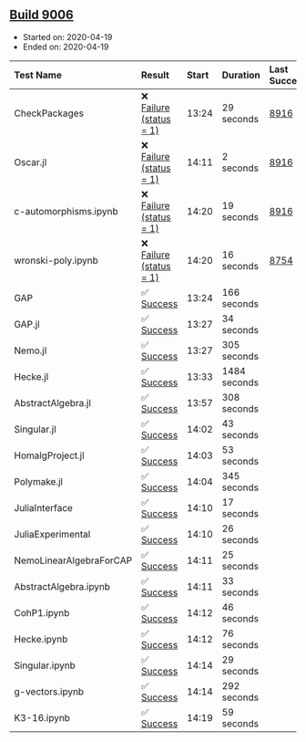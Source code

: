 ## [Build 9006](https://oscarci.mathematik.uni-kl.de/job/oscar/9006/)

* Started on: 2020-04-19
* Ended on: 2020-04-19

| Test Name    | Result | Start | Duration | Last Success | First Failure |
|:-------------|:-------|:------|:---------|:-------------|:--------------|
| CheckPackages | ❌ [Failure (status = 1)](https://oscarci.mathematik.uni-kl.de/job/oscar/9006/artifact/logs/build-9006/CheckPackages.log) | 13:24 | 29 seconds | [8916](https://oscarci.mathematik.uni-kl.de/job/oscar/8916/) | [8920](https://oscarci.mathematik.uni-kl.de/job/oscar/8920/) |
| Oscar.jl | ❌ [Failure (status = 1)](https://oscarci.mathematik.uni-kl.de/job/oscar/9006/artifact/logs/build-9006/Oscar.jl.log) | 14:11 | 2 seconds | [8916](https://oscarci.mathematik.uni-kl.de/job/oscar/8916/) | [8920](https://oscarci.mathematik.uni-kl.de/job/oscar/8920/) |
| c-automorphisms.ipynb | ❌ [Failure (status = 1)](https://oscarci.mathematik.uni-kl.de/job/oscar/9006/artifact/logs/build-9006/c-automorphisms.ipynb.log) | 14:20 | 19 seconds | [8916](https://oscarci.mathematik.uni-kl.de/job/oscar/8916/) | [8920](https://oscarci.mathematik.uni-kl.de/job/oscar/8920/) |
| wronski-poly.ipynb | ❌ [Failure (status = 1)](https://oscarci.mathematik.uni-kl.de/job/oscar/9006/artifact/logs/build-9006/wronski-poly.ipynb.log) | 14:20 | 16 seconds | [8754](https://oscarci.mathematik.uni-kl.de/job/oscar/8754/) | [8755](https://oscarci.mathematik.uni-kl.de/job/oscar/8755/) |
| GAP | ✅ [Success](https://oscarci.mathematik.uni-kl.de/job/oscar/9006/artifact/logs/build-9006/GAP.log) | 13:24 | 166 seconds |  |  |
| GAP.jl | ✅ [Success](https://oscarci.mathematik.uni-kl.de/job/oscar/9006/artifact/logs/build-9006/GAP.jl.log) | 13:27 | 34 seconds |  |  |
| Nemo.jl | ✅ [Success](https://oscarci.mathematik.uni-kl.de/job/oscar/9006/artifact/logs/build-9006/Nemo.jl.log) | 13:27 | 305 seconds |  |  |
| Hecke.jl | ✅ [Success](https://oscarci.mathematik.uni-kl.de/job/oscar/9006/artifact/logs/build-9006/Hecke.jl.log) | 13:33 | 1484 seconds |  |  |
| AbstractAlgebra.jl | ✅ [Success](https://oscarci.mathematik.uni-kl.de/job/oscar/9006/artifact/logs/build-9006/AbstractAlgebra.jl.log) | 13:57 | 308 seconds |  |  |
| Singular.jl | ✅ [Success](https://oscarci.mathematik.uni-kl.de/job/oscar/9006/artifact/logs/build-9006/Singular.jl.log) | 14:02 | 43 seconds |  |  |
| HomalgProject.jl | ✅ [Success](https://oscarci.mathematik.uni-kl.de/job/oscar/9006/artifact/logs/build-9006/HomalgProject.jl.log) | 14:03 | 53 seconds |  |  |
| Polymake.jl | ✅ [Success](https://oscarci.mathematik.uni-kl.de/job/oscar/9006/artifact/logs/build-9006/Polymake.jl.log) | 14:04 | 345 seconds |  |  |
| JuliaInterface | ✅ [Success](https://oscarci.mathematik.uni-kl.de/job/oscar/9006/artifact/logs/build-9006/JuliaInterface.log) | 14:10 | 17 seconds |  |  |
| JuliaExperimental | ✅ [Success](https://oscarci.mathematik.uni-kl.de/job/oscar/9006/artifact/logs/build-9006/JuliaExperimental.log) | 14:10 | 26 seconds |  |  |
| NemoLinearAlgebraForCAP | ✅ [Success](https://oscarci.mathematik.uni-kl.de/job/oscar/9006/artifact/logs/build-9006/NemoLinearAlgebraForCAP.log) | 14:11 | 25 seconds |  |  |
| AbstractAlgebra.ipynb | ✅ [Success](https://oscarci.mathematik.uni-kl.de/job/oscar/9006/artifact/logs/build-9006/AbstractAlgebra.ipynb.log) | 14:11 | 33 seconds |  |  |
| CohP1.ipynb | ✅ [Success](https://oscarci.mathematik.uni-kl.de/job/oscar/9006/artifact/logs/build-9006/CohP1.ipynb.log) | 14:12 | 46 seconds |  |  |
| Hecke.ipynb | ✅ [Success](https://oscarci.mathematik.uni-kl.de/job/oscar/9006/artifact/logs/build-9006/Hecke.ipynb.log) | 14:12 | 76 seconds |  |  |
| Singular.ipynb | ✅ [Success](https://oscarci.mathematik.uni-kl.de/job/oscar/9006/artifact/logs/build-9006/Singular.ipynb.log) | 14:14 | 29 seconds |  |  |
| g-vectors.ipynb | ✅ [Success](https://oscarci.mathematik.uni-kl.de/job/oscar/9006/artifact/logs/build-9006/g-vectors.ipynb.log) | 14:14 | 292 seconds |  |  |
| K3-16.ipynb | ✅ [Success](https://oscarci.mathematik.uni-kl.de/job/oscar/9006/artifact/logs/build-9006/K3-16.ipynb.log) | 14:19 | 59 seconds |  |  |
